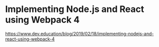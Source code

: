 # Implementing Node.js and React using Webpack 4

https://www.dev.education/blog/2019/02/18/implementing-nodejs-and-react-using-webpack-4
